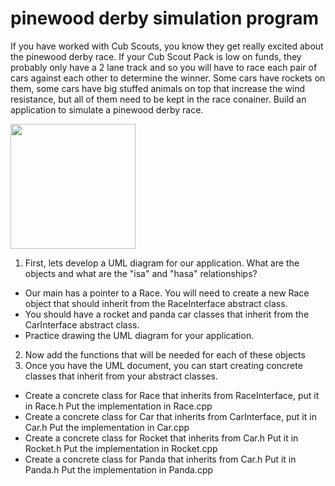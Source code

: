 # pinewood derby simulation program
If you have worked with Cub Scouts, you know they get really excited about the pinewood derby race.  If your Cub Scout Pack is low on funds, they probably only have a 2 lane track and so you will have to race each pair of cars against each other to determine the winner.  Some cars have rockets on them, some cars have big stuffed animals on top that increase the wind resistance, but all of them need to be kept in the race conainer.  Build an application to simulate a pinewood derby race.

<img src="https://upload.wikimedia.org/wikipedia/commons/b/be/PinewoodFinish.jpg" width="200">

1) First, lets develop a UML diagram for our application.  What are the objects and what are the "isa" and "hasa" relationships?
* Our main has a pointer to a Race.  You will need to create a new Race object that should inherit from the RaceInterface abstract class.
* You should have a rocket and panda car classes that inherit from the CarInterface abstract class.
* Practice drawing the UML diagram for your application.
2) Now add the functions that will be needed for each of these objects
3) Once you have the UML document, you can start creating concrete classes that inherit from your abstract classes.
* Create a concrete class for Race that inherits from RaceInterface, put it in Race.h  Put the implementation in Race.cpp
* Create a concrete class for Car that inherits from CarInterface, put it in Car.h Put the implementation in Car.cpp
* Create a concrete class for Rocket that inherits from Car.h Put it in Rocket.h Put the implementation in Rocket.cpp
* Create a concrete class for Panda that inherits from Car.h Put it in Panda.h Put the implementation in Panda.cpp
